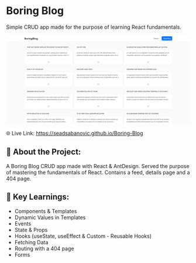 # Boring Blog
Simple CRUD app made for the purpose of learning React fundamentals.

![Boring Blog](https://raw.githubusercontent.com/SeadSabanovic/Boring-Blog/main/src/assets/Readme.png)

🌐 Live Link: https://seadsabanovic.github.io/Boring-Blog
  
## 🎯 About the Project:

A Boring Blog CRUD app made with React & AntDesign. Served the purpose of mastering the fundamentals of React. Contains a feed, details page and a 404 page.

## 🔑 Key Learnings:

- Components & Templates
- Dynamic Values in Templates
- Events
- State & Props
- Hooks (useState, useEffect & Custom - Reusable Hooks)
- Fetching Data
- Routing with a 404 page
- Forms
